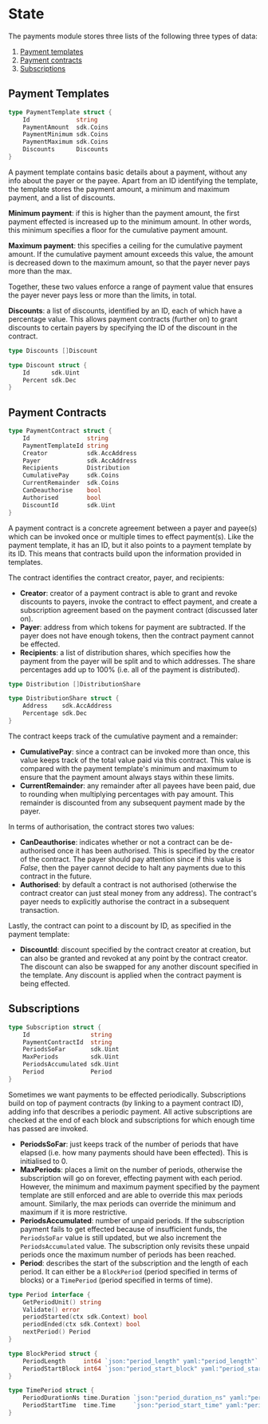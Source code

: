 # State

The payments module stores three lists of the following three types of data:

1. [Payment templates](#payment-templates)
1. [Payment contracts](#payment-contracts)
1. [Subscriptions](#subscriptions)

## Payment Templates

```go
type PaymentTemplate struct {
	Id             string
	PaymentAmount  sdk.Coins
	PaymentMinimum sdk.Coins
	PaymentMaximum sdk.Coins
	Discounts      Discounts
}
```

A payment template contains basic details about a payment, without any info
about the payer or the payee. Apart from an ID identifying the template, the
template stores the payment amount, a minimum and maximum payment, and a list of
discounts.

**Minimum payment**: if this is higher than the payment amount, the first
payment effected is increased up to the minimum amount. In other words, this
minimum specifies a floor for the cumulative payment amount.

**Maximum payment**: this specifies a ceiling for the cumulative payment amount.
If the cumulative payment amount exceeds this value, the amount is decreased
down to the maximum amount, so that the payer never pays more than the max.

Together, these two values enforce a range of payment value that ensures the
payer never pays less or more than the limits, in total.

**Discounts**: a list of discounts, identified by an ID, each of which have a
percentage value. This allows payment contracts (further on) to grant discounts
to certain payers by specifying the ID of the discount in the contract.

```go
type Discounts []Discount

type Discount struct {
	Id      sdk.Uint
	Percent sdk.Dec
}
```

## Payment Contracts

```go
type PaymentContract struct {
	Id                string
	PaymentTemplateId string
	Creator           sdk.AccAddress
	Payer             sdk.AccAddress
	Recipients        Distribution
	CumulativePay     sdk.Coins
	CurrentRemainder  sdk.Coins
	CanDeauthorise    bool
	Authorised        bool
	DiscountId        sdk.Uint
}
```

A payment contract is a concrete agreement between a payer and payee(s) which
can be invoked once or multiple times to effect payment(s). Like the payment
template, it has an ID, but it also points to a payment template by its ID. This
means that contracts build upon the information provided in templates.

The contract identifies the contract creator, payer, and recipients:

- **Creator**: creator of a payment contract is able to grant and revoke
  discounts to payers, invoke the contract to effect payment, and create a
  subscription agreement based on the payment contract (discussed later on).
- **Payer**: address from which tokens for payment are subtracted. If the payer
  does not have enough tokens, then the contract payment cannot be effected.
- **Recipients**: a list of distribution shares, which specifies how the payment
  from the payer will be split and to which addresses. The share percentages add
  up to 100% (i.e. all of the payment is distributed).

```go
type Distribution []DistributionShare

type DistributionShare struct {
	Address    sdk.AccAddress
	Percentage sdk.Dec
}
```

The contract keeps track of the cumulative payment and a remainder:

- **CumulativePay**: since a contract can be invoked more than once, this value
  keeps track of the total value paid via this contract. This value is compared
  with the payment template's minimum and maximum to ensure that the payment
  amount always stays within these limits.
- **CurrentRemainder**: any remainder after all payees have been paid, due to
  rounding when multiplying percentages with pay amount. This remainder is
  discounted from any subsequent payment made by the payer.

In terms of authorisation, the contract stores two values:

- **CanDeauthorise**: indicates whether or not a contract can be de-authorised
  once it has been authorised. This is specified by the creator of the contract.
  The payer should pay attention since if this value is _False_, then the payer
  cannot decide to halt any payments due to this contract in the future.
- **Authorised**: by default a contract is not authorised (otherwise the
  contract creator can just steal money from any address). The contract's payer
  needs to explicitly authorise the contract in a subsequent transaction.

Lastly, the contract can point to a discount by ID, as specified in the payment
template:

- **DiscountId**: discount specified by the contract creator at creation, but
  can also be granted and revoked at any point by the contract creator. The
  discount can also be swapped for any another discount specified in the
  template. Any discount is applied when the contract payment is being effected.

## Subscriptions

```go
type Subscription struct {
	Id                 string
	PaymentContractId  string
	PeriodsSoFar       sdk.Uint
	MaxPeriods         sdk.Uint
	PeriodsAccumulated sdk.Uint
	Period             Period
}
```

Sometimes we want payments to be effected periodically. Subscriptions build on
top of payment contracts (by linking to a payment contract ID), adding info that
describes a periodic payment. All active subscriptions are checked at the end of
each block and subscriptions for which enough time has passed are invoked.

- **PeriodsSoFar**: just keeps track of the number of periods that have elapsed
  (i.e. how many payments should have been effected). This is initialised to 0.
- **MaxPeriods**: places a limit on the number of periods, otherwise the
  subscription will go on forever, effecting payment with each period. However,
  the minimum and maximum payment specified by the payment template are still
  enforced and are able to override this max periods amount. Similarly, the max
  periods can override the minimum and maximum if it is more restrictive.
- **PeriodsAccumulated**: number of unpaid periods. If the subscription payment
  fails to get effected because of insufficient funds, the `PeriodsSoFar` value
  is still updated, but we also increment the `PeriodsAccumulated` value. The
  subscription only revisits these unpaid periods once the maximum number of
  periods has been reached.
- **Period**: describes the start of the subscription and the length of each
  period. It can either be a `BlockPeriod` (period specified in terms of blocks)
  or a `TimePeriod` (period specified in terms of time).

```go
type Period interface {
	GetPeriodUnit() string
	Validate() error
	periodStarted(ctx sdk.Context) bool
	periodEnded(ctx sdk.Context) bool
	nextPeriod() Period
}

type BlockPeriod struct {
	PeriodLength     int64 `json:"period_length" yaml:"period_length"`
	PeriodStartBlock int64 `json:"period_start_block" yaml:"period_start_block"`
}

type TimePeriod struct {
	PeriodDurationNs time.Duration `json:"period_duration_ns" yaml:"period_duration_ns"`
	PeriodStartTime  time.Time     `json:"period_start_time" yaml:"period_start_time"`
}
```
